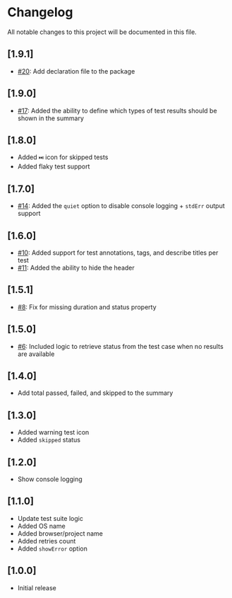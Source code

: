 # Changelog

All notable changes to this project will be documented in this file.

## [1.9.1]

- [#20](https://github.com/estruyf/playwright-github-actions-reporter/issues/20): Add declaration file to the package

## [1.9.0]

- [#17](https://github.com/estruyf/playwright-github-actions-reporter/issues/17): Added the ability to define which types of test results should be shown in the summary

## [1.8.0]

- Added `⏭️` icon for skipped tests
- Added flaky test support

## [1.7.0]

- [#14](https://github.com/estruyf/playwright-github-actions-reporter/issues/14): Added the `quiet` option to disable console logging + `stdErr` output support

## [1.6.0]

- [#10](https://github.com/estruyf/playwright-github-actions-reporter/issues/10): Added support for test annotations, tags, and describe titles per test
- [#11](https://github.com/estruyf/playwright-github-actions-reporter/issues/11): Added the ability to hide the header

## [1.5.1]

- [#8](https://github.com/estruyf/playwright-github-actions-reporter/issues/8): Fix for missing duration and status property

## [1.5.0]

- [#6](https://github.com/estruyf/playwright-github-actions-reporter/issues/6): Included logic to retrieve status from the test case when no results are available

## [1.4.0]

- Add total passed, failed, and skipped to the summary

## [1.3.0]

- Added warning test icon
- Added `skipped` status

## [1.2.0]

- Show console logging

## [1.1.0]

- Update test suite logic
- Added OS name
- Added browser/project name
- Added retries count
- Added `showError` option

## [1.0.0]

- Initial release
